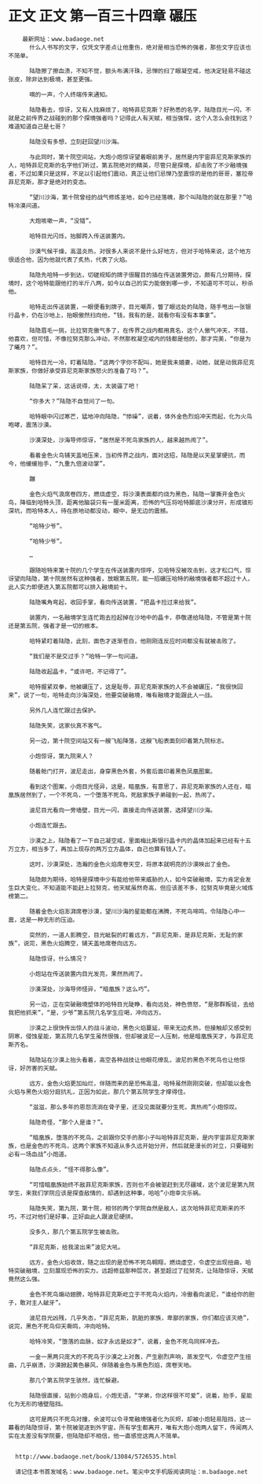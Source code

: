 # 正文 正文 第一百三十四章 碾压
        最新网址：www.badaoge.net
          什么人书写的文字，仅凭文字差点让他重伤，绝对是相当恐怖的强者，那些文字应该也不简单。
      
          陆隐擦了擦血渍，不知不觉，额头布满汗珠，忌惮的扫了眼凝空戒，他决定轻易不碰这张皮，除非达到极境，甚至更强。
      
          嘀的一声，个人终端传来通知。
      
          陆隐看去，惊讶，又有人找麻烦了，哈特菲尼克斯？好熟悉的名字，陆隐目光一闪，不就是之前传界之战碰到的那个探境强者吗？记得此人有天赋，相当强悍，这个人怎么会找到这？难道知道自己是七哥？
      
          陆隐没有多想，立刻赶回望川沙海。
      
          与此同时，第十院空间站，大炮小炮惊讶望着眼前男子，居然是内宇宙菲尼克斯家族的人，哈特菲尼克斯的名字他们听过，第五院绝对的精英，尽管只是探境，却击败了不少融境强者，不过如果只是这样，不足以引起他们震动，真正让他们忌惮乃至震惊的是他的哥哥，塞拉帝菲尼克斯，那才是绝对的变态。
      
          “望川沙海，第十院曾经的战气修炼圣地，如今已经落魄，那个叫陆隐的就在那里？”哈特冷漠问道。
      
          大炮咳嗽一声，“没错”。
      
          哈特目光闪烁，抬脚跨入传送装置内。
      
          沙漠气候干燥，高温炎热，对很多人来说不是什么好地方，但对于哈特来说，这个地方很适合他，因为他就代表了炙热，代表了火焰。
      
          陆隐先哈特一步到达，切磋规矩的牌子很醒目的插在传送装置旁边，颇有几分期待，探境时，这个哈特能跟他打的半斤八两，如今以自己的实力能做到哪一步，不知道可不可以，秒杀他。
      
          哈特走出传送装置，一眼便看到牌子，目光嘲弄，瞥了眼远处的陆隐，随手甩出一张银行晶卡，仍在沙地上，抬眼傲然扫向他，“钱，我有的是，就看你有没有本事拿”。
      
          陆隐眉毛一挑，比拉努克傲气多了，在传界之战内都用真名，这个人傲气冲天，不错，他喜欢，但可惜，不像拉努克那么冲动，不然那枚凝空戒内的钱都是他的，那才完美，“你是为了曦月？”。
      
          哈特目光一冷，盯着陆隐，“这两个字你不配叫，她是我未婚妻，动她，就是动我菲尼克斯家族，你做好承受菲尼克斯家族怒火的准备了吗？”。
      
          陆隐呆了呆，这话说得，太，太装逼了吧！
      
          “你多大？”陆隐不自觉问了一句。
      
          哈特眼中闪过寒芒，猛地冲向陆隐，“悿噪”，说着，体外金色烈焰冲天而起，化为火鸟咆哮，震荡沙漠。
      
          沙漠深处，沙海导师惊讶，“居然是不死鸟家族的人，越来越热闹了”。
      
          看着金色火鸟铺天盖地压来，当初传界之战内，面对这招，陆隐是以天星掌硬抗，而今，他缓缓抬手，“九重九倍波动掌”。
      
          蹦
      
          金色火焰气浪席卷四方，燃烧虚空，将沙漠表面都灼烧为黑色，陆隐一掌撕开金色火鸟，降临到哈特头顶，距离他脑袋只有一厘米距离，恐怖的气压将哈特脚底沙漠分开，形成锥形深坑，而哈特本人，待在原地动都没动，眼中，是无边的震撼。
      
          “哈特少爷”。
      
          “哈特少爷”。
      
          …
      
          跟随哈特来第十院的几个学生在传送装置内惊呼，见哈特没被攻击到，这才松口气，惊讶望向陆隐，第十院居然有这种强者，放眼第五院，能一招碾压哈特的融境强者都不超过十人，此人实力即便进入第五院都可以排入融境前十。
      
          陆隐嘴角弯起，收回手掌，看向传送装置，“把晶卡捡过来给我”。
      
          装置内，一名融境学生连忙跑去捡起掉在沙地中的晶卡，恭敬递给陆隐，不管是第十院还是第五院，强者才是一切的根本。
      
          哈特紧盯着陆隐，此刻，面色才逐渐苍白，他刚刚连反应时间都没有就被击败了。
      
          “我们是不是交过手？”哈特一字一句问道。
      
          陆隐收起晶卡，“或许吧，不记得了”。
      
          哈特握紧双拳，他被碾压了，这是耻辱，菲尼克斯家族的人不会被碾压，“我很快回来”，说了一句，哈特走向沙海深处，他要突破融境，唯有融境才能跟此人一战。
      
          另外几人连忙跟过去保护。
      
          陆隐失笑，这家伙真不客气。
      
          另一边，第十院空间站又有一艘飞船降落，这艘飞船表面刻印着第九院标志。
      
          小炮惊讶，第九院来人？
      
          随着舱门打开，波尼走出，身穿黑色外套，外套后面印着黑色凤凰图案。
      
          看到这个图案，小炮目光怪异，这是，暗凰族，有意思了，菲尼克斯家族的人还在，暗凰族居然到了，一个不死鸟，一个堕落不死鸟，死敌家族子弟碰到一起，热闹了。
      
          波尼目光看向一旁墙壁，目光一闪，直接走向传送装置，选择望川沙海。
      
          小炮连忙跟去。
      
          沙漠之上，陆隐看了一下自己凝空戒，里面梅比斯银行晶卡内的晶体加起来已经有十五万立方，相当多了，再加上现存的两万立方晶体，自己也算有钱人了。
      
          这时，沙漠深处，浩瀚的金色火焰席卷天空，将原本就明亮的沙漠映出了金色。
      
          陆隐颇为期待，哈特是探境中少有能给他带来威胁的人，如今突破融境，实力肯定会发生巨大变化，不知道能不能赶上拉努克，他天赋虽然奇高，但应该差不多，拉努克毕竟是火域炼榜第二。
      
          随着金色火焰澎湃席卷沙漠，望川沙海的星能都在沸腾，不死鸟啼鸣，令陆隐心中一震，这是一种无形的压迫。
      
          突然的，一道人影腾空，目光眦裂的盯着远方，“菲尼克斯，是菲尼克斯，无耻的家族”，说完，黑色火焰腾空，铺天盖地席卷向远方。
      
          陆隐惊讶，什么情况？
      
          小炮站在传送装置内目光发亮，果然热闹了。
      
          沙漠深处，沙海导师怪异，“暗凰族？这么巧”。
      
          另一边，正在突破融境塑体的哈特目光陡睁，看向远处，神色愤怒，“是那群叛徒，去给我把他抓来”，“是，少爷”第五院几名学生应喝，冲向远方。
      
          沙漠之上很快传出惊人的战斗波动，黑色火焰蔓延，带来无边炙热，但接触却又感受到阴寒，侵蚀星能，第五院几名学生虽然很强，但却被波尼一人压制，他是暗凰族天才，与菲尼克斯齐名。
      
          陆隐站在沙漠上抬头看着，高空各种战技让他眼花缭乱，波尼的黑色不死鸟也让他惊讶，好厉害的天赋。
      
          远方，金色火焰更加灿烂，伴随而来的是恐怖高温，哈特虽然刚刚突破，但却能以金色火焰与黑色火焰分庭抗礼，正因为如此，那几个第五院学生才撑得住。
      
          “滋滋，那么多年的恩怨流淌在骨子里，还没见面就要分生死，真热闹”小炮惊叹。
      
          陆隐奇怪，“那个人是谁？”。
      
          “暗凰族，堕落的不死鸟，之前跟你交手的那小子叫哈特菲尼克斯，是内宇宙菲尼克斯家族，也是金色的不死鸟，这两个家族不知道从多久远开始分开，然后就是漫长的对立，只要碰到必有一场血战”小炮道。
      
          陆隐点点头，“怪不得那么像”。
      
          “可惜暗凰族始终不敌菲尼克斯家族，否则也不会被驱赶到无尽疆域，这个波尼是第九院学生，来我们学院应该是探查敌情的，却遇到这种事，哈哈”小炮幸灾乐祸。
      
          陆隐失笑，第九院，第十院，相邻的两个学院自然是敌人，这次哈特菲尼克斯来的不巧，不过对他们是好事，正好由此人跟波尼硬拼。
      
          没多久，那几个第五院学生被击败。
      
          “菲尼克斯，给我滚出来”波尼大吼。
      
          远方，金色火焰收敛，随之出现的是恐怖不死鸟翱翔，燃烧虚空，令虚空出现扭曲，哈特突破融境，立刻展现恐怖的实力，远超修兹那种层次，甚至超过了拉努克，让陆隐惊讶，天赋竟然这么强。
      
          金色不死鸟煽动翅膀，哈特菲尼克斯屹立于不死鸟火焰内，冷傲看向波尼，“谁给你的胆子，敢对主人龇牙”。
      
          波尼目光凶残，几乎失态，“菲尼克斯，肮脏的家族，卑鄙的家族，你们都应该灭绝”，说完，黑色不死鸟仰天嘶鸣，冲向哈特。
      
          哈特冷笑，“堕落的血脉，奴才永远是奴才”，说着，金色不死鸟同样冲去。
      
          一金一黑两只庞大的不死鸟于沙漠之上对轰，产生剧烈声响，蒸发空气，令虚空产生扭曲，几乎崩溃，沙漠掀起黄色暴风，伴随着金色与黑色烈焰，席卷天地。
      
          那几个第五院学生骇然，连忙躲避。
      
          陆隐很直接，站到小炮身后，小炮无语，“学弟，你这样很不可爱”，说着，抬手，星能化为无形的墙壁阻挡。
      
          这可是两只不死鸟对撞，余波可以令寻常融境强者化为灰烬，却被小炮轻易阻挡，这一幕看的陆隐惊讶，第十院被驱逐到外宇宙，所有学生都离开，唯有大炮小炮两人留下，传闻两人实在太差没有学院要，但陆隐却不相信，他一直感觉这两人不简单。
      
      
      http://www.badaoge.net/book/13084/5726535.html
      
      请记住本书首发域名：www.badaoge.net。笔尖中文手机版阅读网址：m.badaoge.net